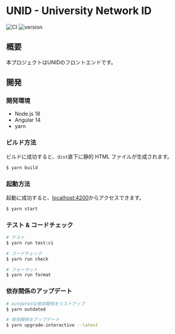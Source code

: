 # UNID - University Network ID

![CI](https://github.com/averak/unid/workflows/CI/badge.svg)
![version](https://img.shields.io/badge/version-1.0.0__SNAPSHOT-yellow.svg)

## 概要

本プロジェクトはUNIDのフロントエンドです。

## 開発

### 開発環境

- Node.js 18
- Angular 14
- yarn

### ビルド方法

ビルドに成功すると、`dist`直下に静的 HTML ファイルが生成されます。

```sh
$ yarn build
```

### 起動方法

起動に成功すると、[localhost:4200](http://localhost:4200)からアクセスできます。

```sh
$ yarn start
```

### テスト & コードチェック

```sh
# テスト
$ yarn run test:ci

# コードチェック
$ yarn run check

# フォーマット
$ yarn run format
```

### 依存関係のアップデート

```sh
# outdatedな依存関係をリストアップ
$ yarn outdated

# 依存関係をアップデート
$ yarn upgrade-interactive --latest
```
